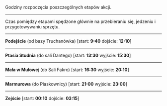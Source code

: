 Godziny rozpoczęcia poszczególnych etapów akcji.

---

Czas pomiędzy etapami spędzone głównie na przebieraniu się, jedzeniu i przygotowywaniu sprzętu.

---

**Podejście** (od bazy Truchanówka) [start: **9:40** dojście: **12:10**]

---

**Ptasia Studnia** (do sali Dantego)  [start: **13:30** wyjście: **15:30**]

---

**Mała w Mułowe**j (do Sali Fakro) [start: **16:30** wyjście: **20:10**]

---

**Marmurowa** (do Piaskownicy) [start: **21:00** wyjście: **23:00**]

---

**Zejście** [start: **00:10** dojście: **03:15**]


